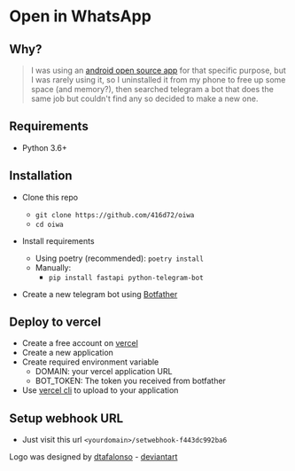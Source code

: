 # Open in WhatsApp

## Why?

> I was using an [android open source app](https://github.com/subhamtyagi/openinwa/) for that specific purpose, but I was rarely using it, so I uninstalled it from my phone to free up some space (and memory?), then searched telegram a bot that does the same job but couldn't find any so decided to make a new one.

## Requirements

- Python 3.6+

## Installation
- Clone this repo
  - `git clone https://github.com/416d72/oiwa`
  - `cd oiwa`

- Install requirements
  - Using poetry (recommended): `poetry install`
  - Manually:
    - `pip install fastapi python-telegram-bot`

- Create a new telegram bot using [Botfather](@BotFather)

## Deploy to vercel
- Create a free account on [vercel](https://vercel.com)
- Create a new application
- Create required environment variable
  - DOMAIN: your vercel application URL
  - BOT_TOKEN: The token you received from botfather
- Use [vercel cli](https://vercel.com/cli) to upload to your application

## Setup webhook URL
- Just visit this url `<yourdomain>/setwebhook-f443dc992ba6`


Logo was designed by [dtafalonso](https://iconarchive.com/artist/dtafalonso.html) - [deviantart](https://www.deviantart.com/dtafalonso)
